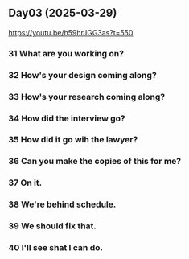 ## Day03 (2025-03-29)
https://youtu.be/h59hrJGG3as?t=550

### 31 What are you working on?

### 32 How's your design coming along?

### 33 How's your research coming along?

### 34 How did the interview go?

### 35 How did it go wih the lawyer?

### 36 Can you make the copies of this for me?

### 37 On it.

### 38 We're behind schedule.

### 39 We should fix that.

### 40 I'll see shat I can do.
